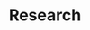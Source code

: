 ---
layout: work
title: Research
slug: /Research
pubs:
  - title: longitude
    description: <strong>Longitudinal Impact of Preference Biases on Recommender Systems' Performance,</strong> <i>with <a href="https://sites.google.com/view/jingjingzhang" target="_blank">Jingjing Zhang</a>, and <a href="https://carlsonschool.umn.edu/faculty/gediminas-adomavicius" target="_blank">Gedas Adomavicius</a></i>. [<a href="https://pubsonline.informs.org/doi/abs/10.1287/isre.2021.0133" target="_blank">PDF</a>]
    publication: <strong>Information Systems Research</strong>, Forthcoming.
    award: Best Student Paper Award at 2020 INFORMS Workshop on Data Science
    numbering: 1
    abstract: Research studies have shown that recommender systems' predictions that are observed by users can cause biases in users' post-consumption preference ratings. Because users' preference ratings are typically fed back to the system as training data for future predictions, this process is likely to influence the performance of the system in the long run. We use a simulation approach to study the longitudinal impact of preference biases (and their magnitude) on the dynamics of recommender systems' performance. We look at the influence of preference biases in two conditions&#58; (i) during the normal system use, where biases are typically caused by the system's inherent prediction errors, and (ii) in the presence of external (deliberate) recommendation perturbations. Our simulation results show that preference biases significantly impair the system's prediction performance (i.e., prediction accuracy) as well as users' consumption outcomes (i.e., consumption relevance and diversity) over time. The impact is non-linear to the size of the bias, i.e., large bias causes disproportionately large negative effects. Also, items that are less popular and less distinctive (in terms of their content) are affected more by preference biases. Additionally, intentional recommendation perturbations, even on a small number of items for a short time, substantially amplify the negative impact of preference bias on a system's longitudinal dynamics and cause long-lasting effects on users' consumption. Finally, given the impact of preference bias on the recommender systems' performance, we explore the problem of debiasing user-submitted ratings. We empirically demonstrate that relying solely on historical rating data is unlikely to be effective in debiasing. We also propose and evaluate two debiasing approaches that take into account additional relevant information that can be collected by recommendation platforms. Our findings provide important implications for the design of recommender systems.
  - title: telehealth
    description: <strong>Healthcare across Boundaries&#58; Urban-Rural Differences in the Financial and Healthcare Consequences of Telehealth Adoption,</strong> <i> with <a href = "https://xuelinli.com/" target="_blank">Xuelin Li</a>, and <a href = "https://www.bu.edu/questrom/profile/gordon-burtch/" target="_blank">Gordon Burtch</a></i>. [<a href="https://pubsonline.informs.org/doi/abs/10.1287/isre.2021.0380" target="_blank">PDF</a>]
    publication: <strong>Information Systems Research</strong>, Volume 35, Issue 3, September 2024. 
    coverage: Covered by <strong><a href = "https://slate.com/technology/2023/09/telehealth-revolution-revenue-rural-hospitals-research.html?utm_source=flipboard&utm_content=Slate%2Fmagazine%2FTechnology" target="_blank"> Slate </a></strong>.
    award: Best Paper Award at 2021 ZEW Conference on ICT
    numbering: 2
    abstract: We study the impacts of telehealth adoption on geographic competition among urban and rural healthcare providers. We consider a quasi-natural experiment&#58; states' entry into the Interstate Medical Licensure Compact, wherein the entry events facilitate healthcare providers to adopt telehealth technology. By analyzing a representative sample of providers, we first establish the Compact-entry shock's validity and its positive effect on the supply of medical services. We then report evidence that there are service and payment shifts from rural providers to urban providers, i.e., urban providers are more likely to benefit from the Compact-entry financially. Relying on patients' telehealth reimbursement claim data, we observe two mechanisms contributing to the revenue re-distribution&#58; the substitution and gateway effects of telehealth. Finally, we show that telehealth readiness and service quality moderate the impact of telehealth adoption. These findings speak to both potentially positive and negative consequences for welfare.
  
items:
  - title: emailmkt
    description: <strong>New Category Recommendation in Concentrated Sales Environments&#58; Evidence from a Randomized Field Experiment,</strong> <i> with <a href="https://carlsonschool.umn.edu/faculty/ravi-bapna" target="_blank">Ravi Bapna</a>, <a href="https://carlsonschool.umn.edu/faculty/gediminas-adomavicius" target="_blank">Gedas Adomavicius</a>, and <a href="https://www.linkedin.com/in/jhershaff/" target="_blank">Jonathan Hershaff</a></i>. [<a href="https://papers.ssrn.com/sol3/papers.cfm?abstract_id=4546277" target="_blank">PDF</a>]
    abstract: We design category-introduction-oriented recommendation methods for highly concentrated sales environments to increase purchases from new product categories. We show that traditional recommendation techniques such as collaborative filtering do not work well on the task. Instead, we leverage granular consumer journey data coupled with comprehensive feature engineering and a robust machine-learning process to implement a predictive model for this task. We validate the model using extensive offline evaluations and benchmark it against a large number of the baseline approaches. Furthermore, to estimate the causal economic impact, we conduct a large-scale randomized controlled trial (RCT). Importantly, we find that the proposed approach to new category recommendation can increase the purchase probability by up to 35% compared with no recommendation. Our detailed experiment design provides a number of additional insights on how the purchase probability, revenue, and profit are impacted when the new category recommendations are personalized vs. non-personalized (e.g., recommending the most popular category that is new to a given customer) or when one vs. several new categories are recommended.  We go beyond inferring average treatment effects and use our rich data to exploreheterogeneous treatment effects. We find differential impacts of new product recommendations on more recent vs. less recent customers.  A conditional average treatment effect treatment policy, which deploys the best treatment for different user segments, shows favorable lift in profit.  
    publication: Under Review 
    numbering: 3
  - title: privacy
    description: <strong>Impact of Data Privacy Regulations on Recommender Systems Performance,</strong> <i> with <a href="https://carlsonschool.umn.edu/faculty/liben-chen" target="_blank">Liben Chen</a>, <a href="https://carlsonschool.umn.edu/faculty/yicheng-song" target="_blank">Yicheng Song</a>, and <a href="https://carlsonschool.umn.edu/faculty/gediminas-adomavicius" target="_blank">Gedas Adomavicius</a></i>. 
    abstract: Data privacy regulations empower consumers to control the collection of their personal data.  A significant consequence of these regulations is their effect on various data-driven business solutions, especially on personalization technologies and recommender systems.  We investigate the potential impacts of diverse real-world data privacy practices (that can be adopted by firms in response to various data privacy regulations) on the recommender systems performance.  We also examine how these impacts vary across different personalization contexts and applications. In particular, we distinguish between scenarios where the user population exhibits more stable vs. more dynamic (i.e., changing) preferences, as these scenarios often represent distinctly different recommendation settings.  We use a simulation framework, carefully seeded with real-world data, for a comprehensive evaluation of the recommender system performance under numerous scenarios, including&#58; different recommendation algorithms, different data privacy  practices, different degrees of users' preference dynamics, different sizes of privacy-conscious sub-population, different degrees of users' reliance on the recommender system, and the use of traditional vs. incremental learning approaches.  Extensive computational experiments uncover several robust performance patterns for different data privacy practices and highlight substantial important differences between recommendation settings with stable vs. changing user preferences.  The findings of this study have significant implications for the design of privacy-aware recommender systems in the context of contemporary data privacy regulations.  The findings can also be informative to policymakers for understanding the practical implications of various data privacy practices and for designing future policies. 
    publication: Major Revision at <strong>ISR</strong>
    award: Best Student Paper Nominee at Workshop on Information Technologies and Systems (WITS) 2021
    numbering: 4
  - title: purdue
    description: <strong>Can Decision Support Systems Distort Human Capital?,</strong> <i> with <a href = "https://xuelinli.com/" target="_blank">Xuelin Li</a></i>. [<a href="https://papers.ssrn.com/sol3/papers.cfm?abstract_id=4929303" target="_blank">PDF</a>]
    abstract: We document that interactions with manipulated decision support systems can distort the development of human capital using the context of opioid prescription. Physicians in our sample adopted electronic health record software from a list of federally certified companies in 2011. Between 2016 and spring 2019, one company secretly embedded a biased decision support system function to promote extended-release opioid sales. Affected physicians not only increased opioid claims relative to the control group during the treatment window but also maintained a higher propensity for prescriptions even after the removal of the biased function. This long-term distortion of human capital relies on the unconsciousness of algorithmic biases and does not occur following other explicit promotions, such as pharmaceutical detailing payments. Using machine-learning algorithms, we quantify that human capital distortion explains 54% of the treatment effects in a physician decision model with dynamic learning. Experience with opioids, along with caution regarding elder patients, mitigates the distortion.
    publication: Under Review
    award: Best Paper Award at The Conference on Health IT and Analytics (CHITA) 2024
    numbering: 5

progress:
  - title: shopping
    description: <strong>The Impact of Telehealth Expansion on “Doctor-Shopping” and Drug Overdoses</strong>
    numbering: 1
    authors: with <a href="https://www.bu.edu/questrom/profiles/byoung-hyuk-ahn/" target="_blank">Byoung-Hyuk Ahn</a> and <a href = "https://www.bu.edu/questrom/profile/gordon-burtch/" target="_blank">Gordon Burtch</a>
---